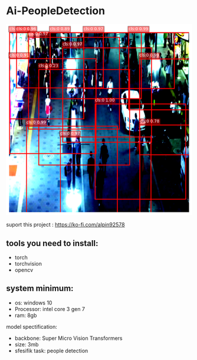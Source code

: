 # Ai-PeopleDetection

![sample](./download.png)

suport this project : https://ko-fi.com/alpin92578

tools you need to install:
-------------------------
  - torch
  - torchvision
  - opencv
    
system minimum:
-----------------
- os: windows 10
- Processor: intel core 3 gen 7
- ram: 8gb

model spectification:
- backbone: Super Micro Vision Transformers
- size: 3mb
- sfesifik task: people detection
  
